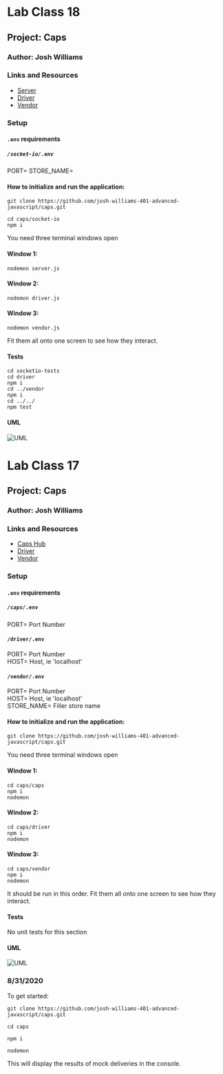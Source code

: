 # Lab Class 18

## Project: Caps

### Author: Josh Williams

### Links and Resources
 - [Server](./socket-io/server.js)
 - [Driver](./socket-io/driver.js)
 - [Vendor](./socket-io/vendor.js)
  
### Setup
#### `.env` requirements 
#####  `/socket-io/.env`
PORT=
STORE_NAME=

#### How to initialize and run the application: 
```
git clone https://github.com/josh-williams-401-advanced-javascript/caps.git

cd caps/socket-io
npm i
```
You need three terminal windows open
#### Window 1:
``` 
nodemon server.js
```
#### Window 2:
``` 
nodemon driver.js
```
#### Window 3:
``` 
nodemon vendor.js
```
Fit them all onto one screen to see how they interact.

#### Tests
```
cd socketio-tests
cd driver
npm i
cd ../vendor
npm i
cd ../../
npm test
```

#### UML
![UML](./img/caps-uml-lab-18.png)


# Lab Class 17

## Project: Caps

### Author: Josh Williams

### Links and Resources
 - [Caps Hub](./caps/hub.js)
 - [Driver](./driver/driver.js)
 - [Vendor](./vendor/vendor.js)

### Setup
#### `.env` requirements 
#####  `/caps/.env`
PORT= Port Number  
#### `/driver/.env`
PORT= Port Number  
HOST= Host, ie 'localhost'  
#### `/vendor/.env`
PORT= Port Number  
HOST= Host, ie 'localhost'  
STORE_NAME= Filler store name  

#### How to initialize and run the application: 
```
git clone https://github.com/josh-williams-401-advanced-javascript/caps.git
```

You need three terminal windows open
#### Window 1:
``` 
cd caps/caps
npm i
nodemon
```
#### Window 2:
``` 
cd caps/driver
npm i
nodemon
```
#### Window 3:
``` 
cd caps/vendor
npm i
nodemon
```
It should be run in this order. Fit them all onto one screen to see how they interact.

#### Tests
No unit tests for this section

#### UML
![UML](./img/caps-uml-lab-17.png)

### 8/31/2020
To get started:

```
git clone https://github.com/josh-williams-401-advanced-javascript/caps.git  

cd caps

npm i

nodemon
```
This will display the results of mock deliveries in the console.